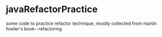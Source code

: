 javaRefactorPractice
====================

some code to practice refactor technique, mostly collected from martin fowler's book--refactoring 
